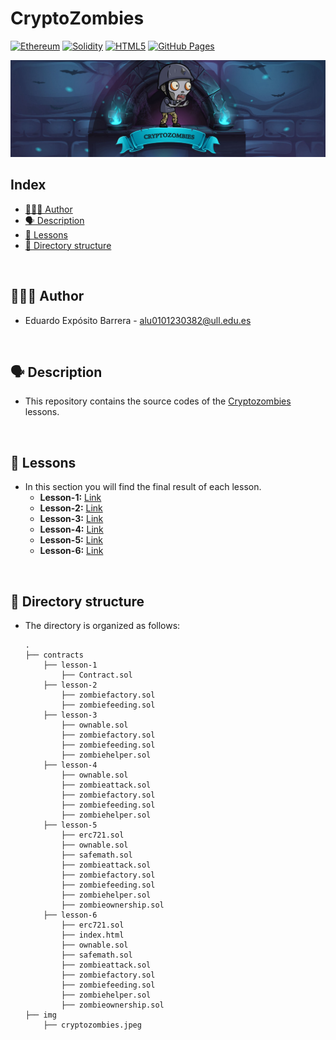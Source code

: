 # CryptoZombies
[![Ethereum](https://img.shields.io/badge/Ethereum-3C3C3D?style=for-the-badge&logo=Ethereum&logoColor=white)](https://ethereum.org/es/)
[![Solidity](https://img.shields.io/badge/Solidity-%23363636.svg?style=for-the-badge&logo=solidity&logoColor=white)](https://solidity-es.readthedocs.io/es/latest/)
[![HTML5](https://img.shields.io/badge/html5-%23E34F26.svg?style=for-the-badge&logo=html5&logoColor=white)](https://html.spec.whatwg.org/multipage/)
[![GitHub Pages](https://img.shields.io/badge/Web-GitHub%20Pages-informational)](https://eduardoeb3.github.io/CryptoZombies/)

![CryptoZombies](./img/cryptozombies.jpeg)

## Index
- [👨🏼‍💻 Author](#-author)
- [🗣 Description](#-description)
- [🔎 Lessons](#-lessons)
- [📝 Directory structure](#-directory-structure)

<br />

## 👨🏼‍💻 Author
  - Eduardo Expósito Barrera - alu0101230382@ull.edu.es

<br />

## 🗣 Description
  - This repository contains the source codes of the [Cryptozombies](https://cryptozombies.io/en/) lessons.

<br />

## 🔎 Lessons
- In this section you will find the final result of each lesson.
  - **Lesson-1:** [Link](https://share.cryptozombies.io/es/lesson/1/share/Edu)
  - **Lesson-2:** [Link](https://share.cryptozombies.io/es/lesson/2/share/Edu?id=Y3p8MTk2NTYx)
  - **Lesson-3:** [Link](https://share.cryptozombies.io/es/lesson/3/share/Edu?id=Y3p8MTk2NTYx)
  - **Lesson-4:** [Link](https://share.cryptozombies.io/es/lesson/4/share/Edu?id=WyJjenwxOTY1NjEiLDEsMTRd)
  - **Lesson-5:** [Link](https://share.cryptozombies.io/es/lesson/5/share/H4XF13LD_MORRIS_%F0%9F%92%AF%F0%9F%92%AF%F0%9F%98%8E%F0%9F%92%AF%F0%9F%92%AF?id=Y3p8MTk2NTYx)
  - **Lesson-6:** [Link](https://share.cryptozombies.io/es/lesson/6/share/The_Phantom_of_Web3?id=Y3p8MTk2NTYx)

<br />

## 📝 Directory structure
- The directory is organized as follows:
  
      .
      ├── contracts
          ├── lesson-1
              ├── Contract.sol
          ├── lesson-2
              ├── zombiefactory.sol
              ├── zombiefeeding.sol
          ├── lesson-3
              ├── ownable.sol
              ├── zombiefactory.sol
              ├── zombiefeeding.sol
              ├── zombiehelper.sol
          ├── lesson-4
              ├── ownable.sol
              ├── zombieattack.sol
              ├── zombiefactory.sol
              ├── zombiefeeding.sol
              ├── zombiehelper.sol
          ├── lesson-5
              ├── erc721.sol
              ├── ownable.sol
              ├── safemath.sol
              ├── zombieattack.sol
              ├── zombiefactory.sol
              ├── zombiefeeding.sol
              ├── zombiehelper.sol
              ├── zombieownership.sol
          ├── lesson-6
              ├── erc721.sol
              ├── index.html
              ├── ownable.sol
              ├── safemath.sol
              ├── zombieattack.sol
              ├── zombiefactory.sol
              ├── zombiefeeding.sol
              ├── zombiehelper.sol
              ├── zombieownership.sol
      ├── img
          ├── cryptozombies.jpeg
